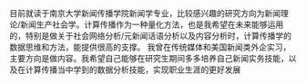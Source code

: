 目前就读于南京大学新闻传播学院新闻学专业，比较感兴趣的研究方向为新闻理论/新闻生产社会学。计算传播作为一种量化方法，也是我希望在未来能够运用的，特别是做关于社会网络分析/元新闻话语分析以及内容分析时，计算传播学的数据思维和方法，能提供很高的支撑。
我曾在传统媒体和美国新闻类外企实习，主要方向是做内容。我希望自己能够在研究生期间多多培养自己新闻实务技能，以及在计算传播当中学到的数据分析技能，实现职业生涯的更好发展
